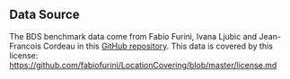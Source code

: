 ## Data Source
The BDS benchmark data come from Fabio Furini, Ivana Ljubic and Jean-Francois Cordeau in this [GitHub repository](https://github.com/fabiofurini/LocationCovering). 
This data is covered by this license: https://github.com/fabiofurini/LocationCovering/blob/master/license.md

